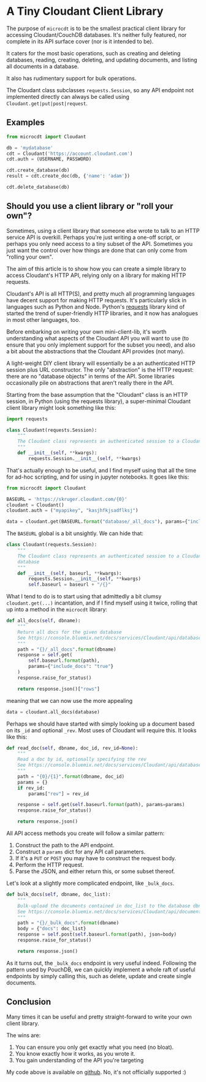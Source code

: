 # A Tiny Cloudant Client Library

The purpose of `microcdt` is to be the smallest practical client library
for accessing Cloudant/CouchDB databases. It's neither fully featured, nor
complete in its API surface cover (nor is it intended to be).

It caters for the most basic operations, such as creating and deleting databases,
reading, creating, deleting, and updating documents, and listing all documents
in a database.

It also has rudimentary support for bulk operations.

The Cloudant class subclasses `requests.Session`, so any API endpoint not
implemented directly can always be called using `Cloudant.get|put|post|request`.

## Examples

```python
from microcdt import Cloudant

db = 'mydatabase'
cdt = Cloudant('https://account.cloudant.com')
cdt.auth = (USERNAME, PASSWORD)

cdt.create_database(db)
result = cdt.create_doc(db, {'name': 'adam'})

cdt.delete_database(db)
```

## Should you use a client library or "roll your own"?

Sometimes, using a client library that someone else wrote to talk to an HTTP service API is overkill. Perhaps you're just writing a one-off script, or perhaps you only need access to a tiny subset of the API. Sometimes you just want the control over how things are done that can only come from "rolling your own".

The aim of this article is to show how you can create a simple library to access Cloudant's HTTP API, relying only on a library for making HTTP requests.

Cloudant's API is all HTTP(S), and pretty much all programming languages have decent support for making HTTP requests. It's particularly slick in languages such as Python and Node. Python's [requests](http://docs.python-requests.org/en/master/) library kind of started the trend of super-friendly HTTP libraries, and it now has analogues in most other languages, too.

Before embarking on writing your own mini-client-lib, it's worth understanding what aspects of the Cloudant API you will want to use (to ensure that you only implement support for the subset you need), and also a bit about the abstractions that the Cloudant API provides (not many).

A light-weight DIY client library will essentially be a an authenticated HTTP session plus URL constructor. The only "abstraction" is the HTTP request: there are no "database objects" in terms of the API. Some libraries occasionally pile on abstractions that aren't really there in the API.

Starting from the base assumption that the "Cloudant" class is an HTTP session, in Python (using the requests library), a super-minimal Cloudant client library might look something like this:

```python
import requests

class Cloudant(requests.Session):
    """
    The Cloudant class represents an authenticated session to a Cloudant database
    """
    def __init__(self, **kwargs):
        requests.Session.__init__(self, **kwargs)
```

That's actually enough to be useful, and I find myself using that all the time for ad-hoc scripting, and for using in jupyter notebooks. It goes like this:

```python
from microcdt import Cloudant

BASEURL = 'https://skruger.cloudant.com/{0}'
cloudant = Cloudant()
cloudant.auth = ("myapikey", "kasjhfkjsadflksj")

data = cloudant.get(BASEURL.format("database/_all_docs"), params={"include_docs": "true"}).json()["rows"]
```

The `BASEURL` global is a bit unsightly. We can hide that:

```python
class Cloudant(requests.Session):
    """
    The Cloudant class represents an authenticated session to a Cloudant
    database
    """
    def __init__(self, baseurl, **kwargs):
        requests.Session.__init__(self, **kwargs)
        self.baseurl = baseurl + "/{}"
```

What I tend to do is to start using that admittedly a bit clumsy `cloudant.get(...)` incantation, and if I find myself using it twice, rolling that up into a method in the `microcdt` library:

```python
def all_docs(self, dbname):
    """
    Return all docs for the given database
    See https://console.bluemix.net/docs/services/Cloudant/api/database.html#get-documents
    """
    path = "{}/_all_docs".format(dbname)
    response = self.get(
        self.baseurl.format(path),
        params={"include_docs": "true"}
    )
    response.raise_for_status()

    return response.json()["rows"]
```

meaning that we can now use the more appealing

```python
data = cloudant.all_docs(database)
```

Perhaps we should have started with simply looking up a document based on its `_id` and optional `_rev`. Most uses of Cloudant will require this. It looks like this:

```python
def read_doc(self, dbname, doc_id, rev_id=None):
    """
    Read a doc by id, optionally specifying the rev
    See https://console.bluemix.net/docs/services/Cloudant/api/database.html#get-documents
    """
    path = "{0}/{1}".format(dbname, doc_id)
    params = {}
    if rev_id:
        params["rev"] = rev_id

    response = self.get(self.baseurl.format(path), params=params)
    response.raise_for_status()

    return response.json()
```

All API access methods you create will follow a similar pattern:

1. Construct the path to the API endpoint.
1. Construct a `params` dict for any API call parameters.
1. If it's a `PUT` or `POST` you may have to construct the request body.
1. Perform the HTTP request.
1. Parse the JSON, and either return this, or some subset thereof.

Let's look at a slightly more complicated endpoint, like `_bulk_docs`.

```python
def bulk_docs(self, dbname, doc_list):
    """
    Bulk-upload the documents contained in doc_list to the database dbname
    See https://console.bluemix.net/docs/services/Cloudant/api/document.html#bulk-operations
    """
    path = "{}/_bulk_docs".format(dbname)
    body = {"docs": doc_list}
    response = self.post(self.baseurl.format(path), json=body)
    response.raise_for_status()

    return response.json()
```

As it turns out, the `_bulk_docs` endpoint is very useful indeed. Following the pattern used by PouchDB, we can quickly implement a whole raft of useful endpoints by simply calling this, such as delete, update and create single documents.

## Conclusion

Many times it can be useful and pretty straight-forward to write your own client library.

The wins are:

1. You can ensure you only get exactly what you need (no bloat).
1. You know exactly how it works, as you wrote it.
1. You gain understanding of the API you're targeting

My code above is available on [github](https://github.com/xpqz/microcdt). No, it's not officially supported :)

